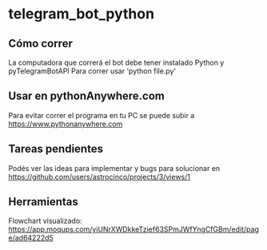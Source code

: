 # telegram_bot_python

## Cómo correr
La computadora que correrá el bot debe tener instalado Python y pyTelegramBotAPI
Para correr usar 'python file.py'

## Usar en pythonAnywhere.com
Para evitar correr el programa en tu PC se puede subir a https://www.pythonanywhere.com

## Tareas pendientes
Podés ver las ideas para implementar y bugs para solucionar en https://github.com/users/astrocinco/projects/3/views/1 

## Herramientas
Flowchart visualizado: https://app.moqups.com/yiUNrXWDkkeTzief63SPmJWfYngCfGBm/edit/page/ad64222d5